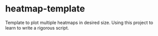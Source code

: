 # heatmap-template
Template to plot multiple heatmaps in desired size. 
Using this project to learn to write a rigorous script. 
